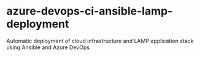 # azure-devops-ci-ansible-lamp-deployment
Automatic deployment of cloud infrastructure and LAMP application stack using Ansible and Azure DevOps
